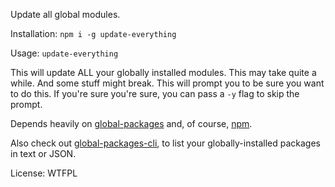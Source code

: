 Update all global modules.

Installation: `npm i -g update-everything`

Usage: `update-everything`

This will update ALL your globally installed modules.
This may take quite a while. And some stuff might break.
This will prompt you to be sure you want to do this.
If you're sure you're sure, you can pass a `-y` flag to skip the prompt.

Depends heavily on [global-packages](https://github.com/zeit/global-packages)
and, of course, [npm](https://npmjs.com).

Also check out [global-packages-cli](https://npmjs.com/package/global-packages-cli),
to list your globally-installed packages in text or JSON.

License: WTFPL
